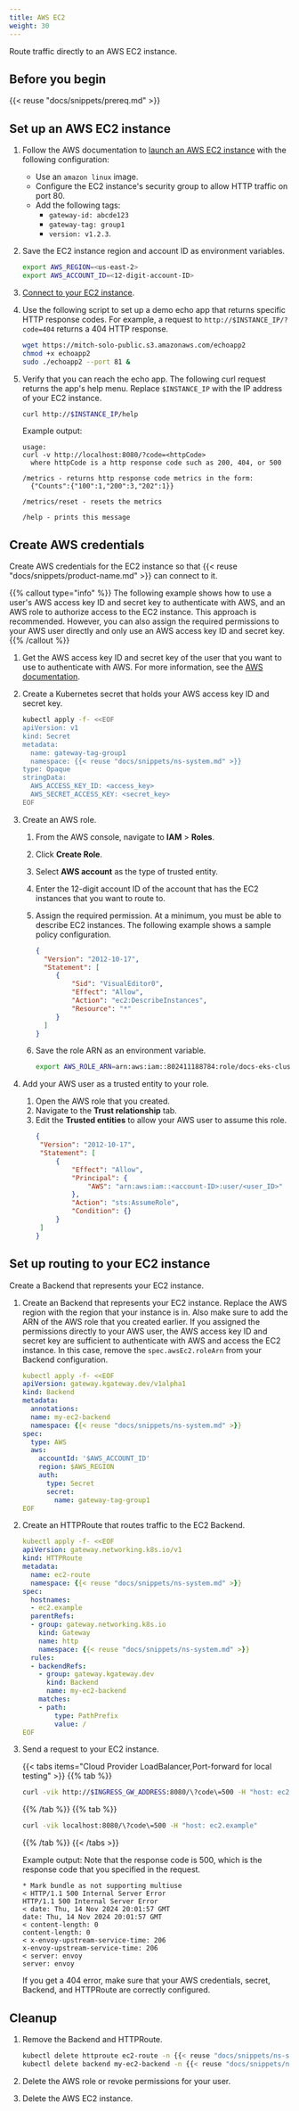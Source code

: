 ```yaml
---
title: AWS EC2
weight: 30
---
```


Route traffic directly to an AWS EC2 instance. 

## Before you begin 

{{< reuse "docs/snippets/prereq.md" >}}

## Set up an AWS EC2 instance

1. Follow the AWS documentation to [launch an AWS EC2 instance](https://docs.aws.amazon.com/AWSEC2/latest/UserGuide/EC2_GetStarted.html#ec2-launch-instance) with the following configuration: 
   * Use an `amazon linux` image. 
   * Configure the EC2 instance's security group to allow HTTP traffic on port 80. 
   * Add the following tags: 
     - `gateway-id: abcde123`
     - `gateway-tag: group1`
     - `version: v1.2.3`. 

2. Save the EC2 instance region and account ID as environment variables.

   ```sh
   export AWS_REGION=<us-east-2>
   export AWS_ACCOUNT_ID=<12-digit-account-ID>
   ```

3. [Connect to your EC2 instance](https://docs.aws.amazon.com/AWSEC2/latest/UserGuide/EC2_GetStarted.html#ec2-connect-to-instance). 

4. Use the following script to set up a demo echo app that returns specific HTTP response codes. For example, a request to `http://$INSTANCE_IP/?code=404` returns a 404 HTTP response. 
   ```sh
   wget https://mitch-solo-public.s3.amazonaws.com/echoapp2
   chmod +x echoapp2
   sudo ./echoapp2 --port 81 &
   ```
   
5. Verify that you can reach the echo app. The following curl request returns the app's help menu. Replace `$INSTANCE_IP` with the IP address of your EC2 instance.
   
   ```sh
   curl http://$INSTANCE_IP/help
   ```

   Example output:

   ```
   usage:
   curl -v http://localhost:8080/?code=<httpCode>
     where httpCode is a http response code such as 200, 404, or 500
   
   /metrics - returns http response code metrics in the form:
     {"Counts":{"100":1,"200":3,"202":1}}
   
   /metrics/reset - resets the metrics
   
   /help - prints this message
   ```

## Create AWS credentials

Create AWS credentials for the EC2 instance so that {{< reuse "docs/snippets/product-name.md" >}} can connect to it. 

{{% callout type="info" %}}
The following example shows how to use a user's AWS access key ID and secret key to authenticate with AWS, and an AWS role to authorize access to the EC2 instance. This approach is recommended. However, you can also assign the required permissions to your AWS user directly and only use an AWS access key ID and secret key. 
{{% /callout %}}

1. Get the AWS access key ID and secret key of the user that you want to use to authenticate with AWS. For more information, see the [AWS documentation](https://docs.aws.amazon.com/IAM/latest/UserGuide/id_credentials_access-keys.html). 

2. Create a Kubernetes secret that holds your AWS access key ID and secret key. 
   
   ```sh
   kubectl apply -f- <<EOF
   apiVersion: v1
   kind: Secret
   metadata:
     name: gateway-tag-group1
     namespace: {{< reuse "docs/snippets/ns-system.md" >}}
   type: Opaque
   stringData:
     AWS_ACCESS_KEY_ID: <access_key>
     AWS_SECRET_ACCESS_KEY: <secret_key>
   EOF
    ```

3. Create an AWS role. 
   
   1. From the AWS console, navigate to **IAM** > **Roles**. 
   2. Click **Create Role**.
   3. Select **AWS account** as the type of trusted entity.
   4. Enter the 12-digit account ID of the account that has the EC2 instances that you want to route to.
   5. Assign the required permission. At a minimum, you must be able to describe EC2 instances. The following example shows a sample policy configuration. 
      
      ```json
      {
        "Version": "2012-10-17",
        "Statement": [
           {
               "Sid": "VisualEditor0",
               "Effect": "Allow",
               "Action": "ec2:DescribeInstances",
               "Resource": "*"
           }
        ]
      }
      ```

   6. Save the role ARN as an environment variable.

      ```sh
      export AWS_ROLE_ARN=arn:aws:iam::802411188784:role/docs-eks-cluster
      ```

4. Add your AWS user as a trusted entity to your role. 
   
   1. Open the AWS role that you created. 
   2. Navigate to the **Trust relationship** tab. 
   3. Edit the **Trusted entities** to allow your AWS user to assume this role. 
      ```json
      {
       "Version": "2012-10-17",
       "Statement": [
           {
               "Effect": "Allow",
               "Principal": {
                   "AWS": "arn:aws:iam::<account-ID>:user/<user_ID>"
               },
               "Action": "sts:AssumeRole",
               "Condition": {}
           }
       ]
      }
      ``` 
 
## Set up routing to your EC2 instance

Create a Backend that represents your EC2 instance.

1. Create an Backend that represents your EC2 instance. Replace the AWS region with the region that your instance is in. Also make sure to add the ARN of the AWS role that you created earlier. If you assigned the permissions directly to your AWS user, the AWS access key ID and secret key are sufficient to authenticate with AWS and access the EC2 instance. In this case, remove the `spec.awsEc2.roleArn` from your Backend configuration. 
   
   ```yaml
   kubectl apply -f- <<EOF              
   apiVersion: gateway.kgateway.dev/v1alpha1
   kind: Backend
   metadata:
     annotations:
     name: my-ec2-backend
     namespace: {{< reuse "docs/snippets/ns-system.md" >}}
   spec:
     type: AWS
     aws:
       accountId: '$AWS_ACCOUNT_ID'
       region: $AWS_REGION
       auth:
         type: Secret
         secret:
           name: gateway-tag-group1
   EOF
   ```

2. Create an HTTPRoute that routes traffic to the EC2 Backend. 
   
   ```yaml
   kubectl apply -f- <<EOF   
   apiVersion: gateway.networking.k8s.io/v1
   kind: HTTPRoute
   metadata:
     name: ec2-route
     namespace: {{< reuse "docs/snippets/ns-system.md" >}}
   spec:
     hostnames:
     - ec2.example
     parentRefs:
     - group: gateway.networking.k8s.io
       kind: Gateway
       name: http
       namespace: {{< reuse "docs/snippets/ns-system.md" >}}
     rules:
     - backendRefs:
       - group: gateway.kgateway.dev
         kind: Backend
         name: my-ec2-backend
       matches:
       - path:
           type: PathPrefix
           value: /
   EOF
   ```

3. Send a request to your EC2 instance. 
   
   {{< tabs items="Cloud Provider LoadBalancer,Port-forward for local testing"  >}}
   {{% tab %}}
   ```sh
   curl -vik http://$INGRESS_GW_ADDRESS:8080/\?code\=500 -H "host: ec2.example:8080"
   ```
   {{% /tab %}}
   {{% tab  %}}
   ```sh
   curl -vik localhost:8080/\?code\=500 -H "host: ec2.example"
   ```
   {{% /tab %}}
   {{< /tabs >}}
   
   Example output: Note that the response code is 500, which is the response code that you specified in the request.
   
   ```
   * Mark bundle as not supporting multiuse
   < HTTP/1.1 500 Internal Server Error
   HTTP/1.1 500 Internal Server Error
   < date: Thu, 14 Nov 2024 20:01:57 GMT
   date: Thu, 14 Nov 2024 20:01:57 GMT
   < content-length: 0
   content-length: 0
   < x-envoy-upstream-service-time: 206
   x-envoy-upstream-service-time: 206
   < server: envoy
   server: envoy
   ```

   If you get a 404 error, make sure that your AWS credentials, secret, Backend, and HTTPRoute are correctly configured.

## Cleanup

1. Remove the Backend and HTTPRoute.
   
   ```sh
   kubectl delete httproute ec2-route -n {{< reuse "docs/snippets/ns-system.md" >}}
   kubectl delete backend my-ec2-backend -n {{< reuse "docs/snippets/ns-system.md" >}}
   ```

2. Delete the AWS role or revoke permissions for your user.  

3. Delete the AWS EC2 instance. 
